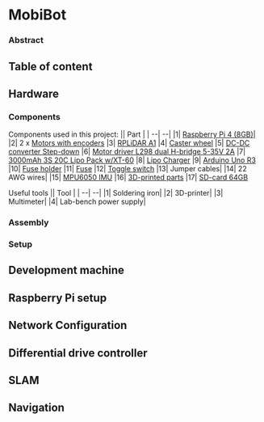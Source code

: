 # MobiBot
### Abstract

## Table of content

## Hardware
### Components
Components used in this project:
|| Part |
| --| --|
|1| [Raspberry Pi 4 (8GB)](https://www.electrokit.com/en/raspberry-pi-4-model-b/8gb)|
|2| 2 x [Motors with encoders](https://www.amazon.se/dp/B07WP3XDLC?psc=1&ref=ppx_yo2ov_dt_b_product_details)
|3| [RPLiDAR A1](https://www.mouser.se/ProductDetail/426-DFR0315)
|4| [Caster wheel](https://www.mouser.se/ProductDetail/485-3948)
|5| [DC-DC converter Step-down](https://www.electrokit.com/en/dc-dc-omvandlare-step-down-1.25-35v-5a)
|6| [Motor driver L298 dual H-bridge 5-35V 2A](https://www.electrokit.com/en/motordrivare-l298-dubbel-h-brygga-5-35v-2a)
|7| [3000mAh 3S 20C Lipo Pack w/XT-60](https://hobbyking.com/en_us/turnigy-battery-3000mah-3s-20c-lipo-pack-xt-60.html)
|8| [Lipo Charger](https://www.amazon.se/-/en/gp/product/B087G199LH/ref=ewc_pr_img_1?smid=ADG7ML0RBF414&psc=1)
|9| [Arduino Uno R3](https://www.mouser.se/ProductDetail/SparkFun/DEV-11021?qs=WyAARYrbSnaunJRU8m2iHw%3D%3D)
|10| [Fuse holder](https://www.conrad.se/sv/p/tru-components-tc-9070404-sakringsinsats-passar-till-flatsakring-standard-30-a-32-v-dc-1-st-2267601.html)
|11| [Fuse](https://www.conrad.se/sv/p/eska-340127-340-127-standardflatsakring-10-a-rod-1-st-535104.html)
|12| [Toggle switch](https://www.conrad.se/sv/p/tru-components-1587656-vippstrombrytare-tc-r13-244b-02-b-r-220-v-ac-250-v-ac-10-a-2x-av-pa-lasande-1-st-1587656.html)
|13| Jumper cables|
|14| 22 AWG wires|
|15| [MPU6050 IMU](https://www.mouser.se/ProductDetail/426-SEN0142)
|16| [3D-printed parts]()
|17| [SD-card 64GB](https://www.inet.se/produkt/5304540/samsung-microsd-evo-plus-64gb)


Useful tools
|| Tool |
| --| --|
|1| Soldering iron|
|2| 3D-printer|
|3| Multimeter|
|4| Lab-bench power supply|

### Assembly

### Setup
## Development machine
## Raspberry Pi setup
## Network Configuration
## Differential drive controller
## SLAM
## Navigation


